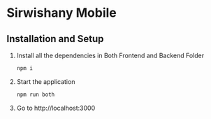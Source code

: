 # Sirwishany Mobile

## Installation and Setup

1. Install all the dependencies in Both Frontend and Backend Folder

   ```sh
   npm i
   ```

2. Start the application

   ```sh
   npm run both
   ```

3. Go to http://localhost:3000

